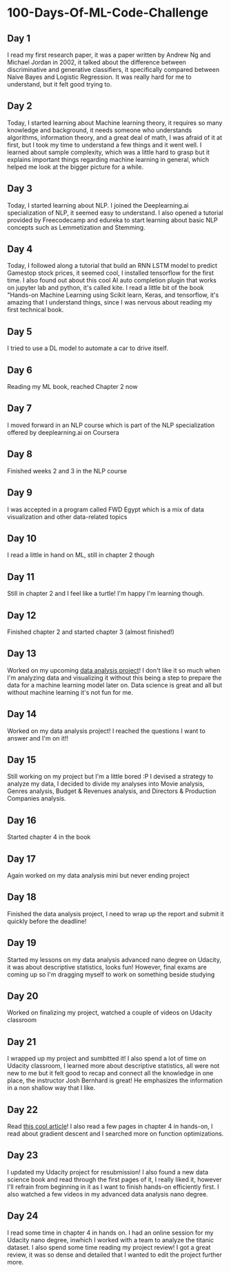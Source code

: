 # 100-Days-Of-ML-Code-Challenge
## Day 1
I read my first research paper, it was a paper written by Andrew Ng and Michael Jordan in 2002, it talked about the difference between discriminative and generative classifiers, it specifically compared between Naive Bayes and Logistic Regression. It was really hard for me to understand, but it felt good trying to.
## Day 2
Today, I started learning about Machine learning theory, it requires so many knowledge and background, it needs someone who understands algorithms, information theory, and a great deal of math, I was afraid of it at first, but I took my time to understand a few things and it went well. I learned about sample complexity, which was a little hard to grasp but it explains important things regarding machine learning in general, which helped me look at the bigger picture for a while.
## Day 3
Today, I started learning about NLP. I joined the Deeplearning.ai specialization of NLP, it seemed easy to understand. I also opened a tutorial provided by Freecodecamp and edureka to start learning about basic NLP concepts such as Lemmetization and Stemming.
## Day 4
Today, I followed along a tutorial that build an RNN LSTM model to predict Gamestop stock prices, it seemed cool, I installed tensorflow for the first time. I also found out about this cool AI auto completion plugin that works on jupyter lab and python, it's called kite. I read a little bit of the book "Hands-on Machine Learning using Scikit learn, Keras, and tensorflow, it's amazing that I understand things, since I was nervous about reading my first technical book.
## Day 5
I tried to use a DL model to automate a car to drive itself.
## Day 6
Reading my ML book, reached Chapter 2 now
## Day 7
I moved forward in an NLP course which is part of the NLP specialization offered by deeplearning.ai on Coursera
## Day 8 
Finished weeks 2 and 3 in the NLP course
## Day 9
I was accepted in a program called FWD Egypt which is a mix of data visualization and other data-related topics
## Day 10
I read a little in hand on ML, still in chapter 2 though
## Day 11
Still in chapter 2 and I feel like a turtle! I'm happy I'm learning though.
## Day 12
Finished chapter 2 and started chapter 3 (almost finished!)
## Day 13 
Worked on my upcoming [data analysis project](https://github.com/salma77/Investigating-data-from-TMDb)! I don't like it so much when I'm analyzing data and visualizing it without this being a step to prepare the data for a machine learning model later on. Data science is great and all but without machine learning it's not fun for me.
## Day 14
Worked on my data analysis project! I reached the questions I want to answer and I'm on it!!
## Day 15
Still working on my project but I'm a little bored :P I devised a strategy to analyze my data, I decided to divide my analyses into Movie analysis, Genres analysis, Budget & Revenues analysis, and Directors & Production Companies analysis.
## Day 16
Started chapter 4 in the book
## Day 17
Again worked on my data analysis mini but never ending project
## Day 18
Finished the data analysis project, I need to wrap up the report and submit it quickly before the deadline!
## Day 19
Started my lessons on my data analysis advanced nano degree on Udacity, it was about descriptive statistics, looks fun! However, final exams are coming up so I'm dragging myself to work on something beside studying
## Day 20
Worked on finalizing my project, watched a couple of videos on Udacity classroom
## Day 21
I wrapped up my project and sumbitted it! I also spend a lot of time on Udacity classroom, I learned more about descriptive statistics, all were not new to me but it felt good to recap and connect all the knowledge in one place, the instructor Josh Bernhard is great! He emphasizes the information in a non shallow way that I like.

## Day 22
Read [this cool article](https://machinelearningmastery.com/function-optimization-with-scipy/?__s=fvcxrqrofzeg7arqwfjy)! I also read a few pages in chapter 4 in hands-on, I read about gradient descent and I searched more on function optimizations.

## Day 23
I updated my Udacity project for resubmission! I also found a new data science book and read through the first pages of it, I really liked it, however I'll refrain from beginning in it as I want to finish hands-on efficiently first. I also watched a few videos in my advanced data analysis nano degree.

## Day 24
I read some time in chapter 4 in hands on. I had an online session for my Udacity nano degree, inwhich I worked with a team to analyze the titanic dataset. I also spend some time reading my project review! I got a great review, it was so dense and detailed that I wanted to edit the project further more. 
